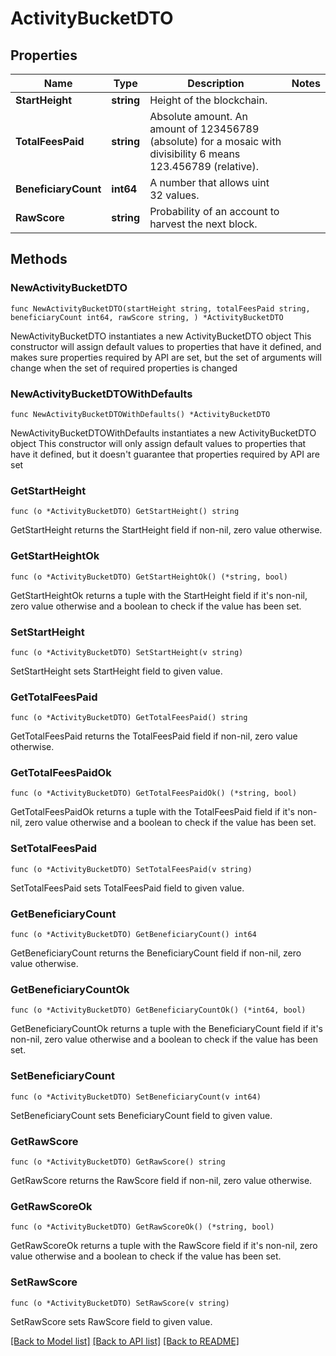 # ActivityBucketDTO

## Properties

Name | Type | Description | Notes
------------ | ------------- | ------------- | -------------
**StartHeight** | **string** | Height of the blockchain. | 
**TotalFeesPaid** | **string** | Absolute amount. An amount of 123456789 (absolute) for a mosaic with divisibility 6 means 123.456789 (relative). | 
**BeneficiaryCount** | **int64** | A number that allows uint 32 values. | 
**RawScore** | **string** | Probability of an account to harvest the next block. | 

## Methods

### NewActivityBucketDTO

`func NewActivityBucketDTO(startHeight string, totalFeesPaid string, beneficiaryCount int64, rawScore string, ) *ActivityBucketDTO`

NewActivityBucketDTO instantiates a new ActivityBucketDTO object
This constructor will assign default values to properties that have it defined,
and makes sure properties required by API are set, but the set of arguments
will change when the set of required properties is changed

### NewActivityBucketDTOWithDefaults

`func NewActivityBucketDTOWithDefaults() *ActivityBucketDTO`

NewActivityBucketDTOWithDefaults instantiates a new ActivityBucketDTO object
This constructor will only assign default values to properties that have it defined,
but it doesn't guarantee that properties required by API are set

### GetStartHeight

`func (o *ActivityBucketDTO) GetStartHeight() string`

GetStartHeight returns the StartHeight field if non-nil, zero value otherwise.

### GetStartHeightOk

`func (o *ActivityBucketDTO) GetStartHeightOk() (*string, bool)`

GetStartHeightOk returns a tuple with the StartHeight field if it's non-nil, zero value otherwise
and a boolean to check if the value has been set.

### SetStartHeight

`func (o *ActivityBucketDTO) SetStartHeight(v string)`

SetStartHeight sets StartHeight field to given value.


### GetTotalFeesPaid

`func (o *ActivityBucketDTO) GetTotalFeesPaid() string`

GetTotalFeesPaid returns the TotalFeesPaid field if non-nil, zero value otherwise.

### GetTotalFeesPaidOk

`func (o *ActivityBucketDTO) GetTotalFeesPaidOk() (*string, bool)`

GetTotalFeesPaidOk returns a tuple with the TotalFeesPaid field if it's non-nil, zero value otherwise
and a boolean to check if the value has been set.

### SetTotalFeesPaid

`func (o *ActivityBucketDTO) SetTotalFeesPaid(v string)`

SetTotalFeesPaid sets TotalFeesPaid field to given value.


### GetBeneficiaryCount

`func (o *ActivityBucketDTO) GetBeneficiaryCount() int64`

GetBeneficiaryCount returns the BeneficiaryCount field if non-nil, zero value otherwise.

### GetBeneficiaryCountOk

`func (o *ActivityBucketDTO) GetBeneficiaryCountOk() (*int64, bool)`

GetBeneficiaryCountOk returns a tuple with the BeneficiaryCount field if it's non-nil, zero value otherwise
and a boolean to check if the value has been set.

### SetBeneficiaryCount

`func (o *ActivityBucketDTO) SetBeneficiaryCount(v int64)`

SetBeneficiaryCount sets BeneficiaryCount field to given value.


### GetRawScore

`func (o *ActivityBucketDTO) GetRawScore() string`

GetRawScore returns the RawScore field if non-nil, zero value otherwise.

### GetRawScoreOk

`func (o *ActivityBucketDTO) GetRawScoreOk() (*string, bool)`

GetRawScoreOk returns a tuple with the RawScore field if it's non-nil, zero value otherwise
and a boolean to check if the value has been set.

### SetRawScore

`func (o *ActivityBucketDTO) SetRawScore(v string)`

SetRawScore sets RawScore field to given value.



[[Back to Model list]](../README.md#documentation-for-models) [[Back to API list]](../README.md#documentation-for-api-endpoints) [[Back to README]](../README.md)


